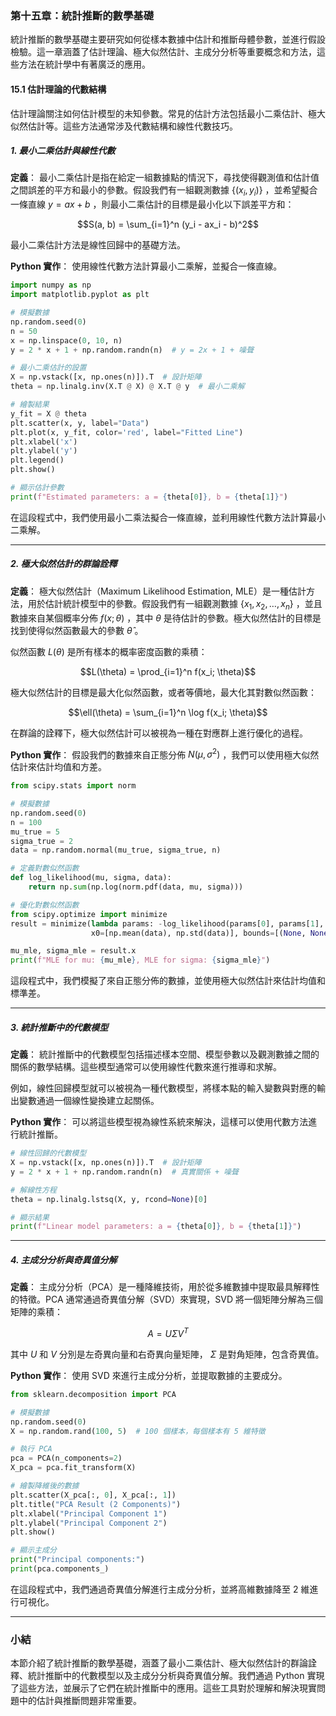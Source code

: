 ### 第十五章：統計推斷的數學基礎

統計推斷的數學基礎主要研究如何從樣本數據中估計和推斷母體參數，並進行假設檢驗。這一章涵蓋了估計理論、極大似然估計、主成分分析等重要概念和方法，這些方法在統計學中有著廣泛的應用。

#### 15.1 估計理論的代數結構

估計理論關注如何估計模型的未知參數。常見的估計方法包括最小二乘估計、極大似然估計等。這些方法通常涉及代數結構和線性代數技巧。

##### 1. 最小二乘估計與線性代數

**定義**：
最小二乘估計是指在給定一組數據點的情況下，尋找使得觀測值和估計值之間誤差的平方和最小的參數。假設我們有一組觀測數據  $`\{(x_i, y_i)\}`$ ，並希望擬合一條直線  $`y = ax + b`$ ，則最小二乘估計的目標是最小化以下誤差平方和：

```math
S(a, b) = \sum_{i=1}^n (y_i - ax_i - b)^2
```

最小二乘估計方法是線性回歸中的基礎方法。

**Python 實作**：
使用線性代數方法計算最小二乘解，並擬合一條直線。

```python
import numpy as np
import matplotlib.pyplot as plt

# 模擬數據
np.random.seed(0)
n = 50
x = np.linspace(0, 10, n)
y = 2 * x + 1 + np.random.randn(n)  # y = 2x + 1 + 噪聲

# 最小二乘估計的設置
X = np.vstack([x, np.ones(n)]).T  # 設計矩陣
theta = np.linalg.inv(X.T @ X) @ X.T @ y  # 最小二乘解

# 繪製結果
y_fit = X @ theta
plt.scatter(x, y, label="Data")
plt.plot(x, y_fit, color='red', label="Fitted Line")
plt.xlabel('x')
plt.ylabel('y')
plt.legend()
plt.show()

# 顯示估計參數
print(f"Estimated parameters: a = {theta[0]}, b = {theta[1]}")
```

在這段程式中，我們使用最小二乘法擬合一條直線，並利用線性代數方法計算最小二乘解。

---

##### 2. 極大似然估計的群論詮釋

**定義**：
極大似然估計（Maximum Likelihood Estimation, MLE）是一種估計方法，用於估計統計模型中的參數。假設我們有一組觀測數據  $`\{x_1, x_2, \dots, x_n\}`$ ，並且數據來自某個概率分佈  $`f(x; \theta)`$ ，其中  $`\theta`$  是待估計的參數。極大似然估計的目標是找到使得似然函數最大的參數  $`\hat{\theta}`$ 。

似然函數  $`L(\theta)`$  是所有樣本的概率密度函數的乘積：

```math
L(\theta) = \prod_{i=1}^n f(x_i; \theta)
```

極大似然估計的目標是最大化似然函數，或者等價地，最大化其對數似然函數：

```math
\ell(\theta) = \sum_{i=1}^n \log f(x_i; \theta)
```


在群論的詮釋下，極大似然估計可以被視為一種在對應群上進行優化的過程。

**Python 實作**：
假設我們的數據來自正態分佈  $`N(\mu, \sigma^2)`$ ，我們可以使用極大似然估計來估計均值和方差。

```python
from scipy.stats import norm

# 模擬數據
np.random.seed(0)
n = 100
mu_true = 5
sigma_true = 2
data = np.random.normal(mu_true, sigma_true, n)

# 定義對數似然函數
def log_likelihood(mu, sigma, data):
    return np.sum(np.log(norm.pdf(data, mu, sigma)))

# 優化對數似然函數
from scipy.optimize import minimize
result = minimize(lambda params: -log_likelihood(params[0], params[1], data),
                  x0=[np.mean(data), np.std(data)], bounds=[(None, None), (1e-5, None)])

mu_mle, sigma_mle = result.x
print(f"MLE for mu: {mu_mle}, MLE for sigma: {sigma_mle}")
```

這段程式中，我們模擬了來自正態分佈的數據，並使用極大似然估計來估計均值和標準差。

---

##### 3. 統計推斷中的代數模型

**定義**：
統計推斷中的代數模型包括描述樣本空間、模型參數以及觀測數據之間的關係的數學結構。這些模型通常可以使用線性代數來進行推導和求解。

例如，線性回歸模型就可以被視為一種代數模型，將樣本點的輸入變數與對應的輸出變數通過一個線性變換建立起關係。

**Python 實作**：
可以將這些模型視為線性系統來解決，這樣可以使用代數方法進行統計推斷。

```python
# 線性回歸的代數模型
X = np.vstack([x, np.ones(n)]).T  # 設計矩陣
y = 2 * x + 1 + np.random.randn(n)  # 真實關係 + 噪聲

# 解線性方程
theta = np.linalg.lstsq(X, y, rcond=None)[0]

# 顯示結果
print(f"Linear model parameters: a = {theta[0]}, b = {theta[1]}")
```

---

##### 4. 主成分分析與奇異值分解

**定義**：
主成分分析（PCA）是一種降維技術，用於從多維數據中提取最具解釋性的特徵。PCA 通常通過奇異值分解（SVD）來實現，SVD 將一個矩陣分解為三個矩陣的乘積：

```math
A = U \Sigma V^T
```

其中  $`U`$  和  $`V`$  分別是左奇異向量和右奇異向量矩陣， $`\Sigma`$  是對角矩陣，包含奇異值。

**Python 實作**：
使用 SVD 來進行主成分分析，並提取數據的主要成分。

```python
from sklearn.decomposition import PCA

# 模擬數據
np.random.seed(0)
X = np.random.rand(100, 5)  # 100 個樣本，每個樣本有 5 維特徵

# 執行 PCA
pca = PCA(n_components=2)
X_pca = pca.fit_transform(X)

# 繪製降維後的數據
plt.scatter(X_pca[:, 0], X_pca[:, 1])
plt.title("PCA Result (2 Components)")
plt.xlabel("Principal Component 1")
plt.ylabel("Principal Component 2")
plt.show()

# 顯示主成分
print("Principal components:")
print(pca.components_)
```

在這段程式中，我們通過奇異值分解進行主成分分析，並將高維數據降至 2 維進行可視化。

---

### 小結

本節介紹了統計推斷的數學基礎，涵蓋了最小二乘估計、極大似然估計的群論詮釋、統計推斷中的代數模型以及主成分分析與奇異值分解。我們通過 Python 實現了這些方法，並展示了它們在統計推斷中的應用。這些工具對於理解和解決現實問題中的估計與推斷問題非常重要。